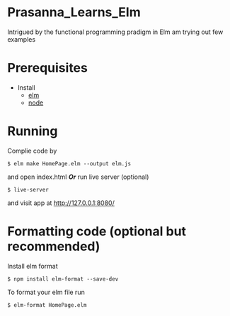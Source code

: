 # Prasanna_Learns_Elm
Intrigued by the functional programming pradigm in Elm am trying out few examples

# Prerequisites
* Install
  * [elm](https://guide.elm-lang.org/install.html)
  * [node](https://nodejs.org/en/)
        
# Running
  
  Complie code by 
  
  ```
  $ elm make HomePage.elm --output elm.js
  ```
  and open index.html ***Or***
  run live server (optional)
  ```
  $ live-server
  ```
  and visit app at http://127.0.0.1:8080/
  
# Formatting code (optional but recommended)
  
  Install elm format 
  ```
  $ npm install elm-format --save-dev
  ```
  
  To format your elm file run 
  ```
  $ elm-format HomePage.elm
  ```
